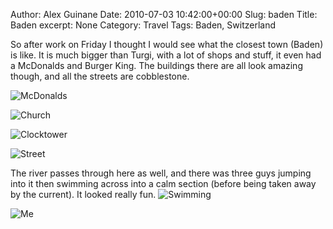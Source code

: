 Author: Alex Guinane
Date: 2010-07-03 10:42:00+00:00
Slug: baden
Title: Baden
excerpt: None
Category: Travel
Tags: Baden, Switzerland

So after work on Friday I thought I would see what the closest town (Baden) is like.
It is much bigger than Turgi, with a lot of shops and stuff, it even had a McDonalds and Burger King. The buildings there are all look amazing though, and all the streets are cobblestone.

![McDonalds](/images/2010/2010-07-03-baden/mcdonalds.jpg)

![Church](/images/2010/2010-07-03-baden/church.jpg)

![Clocktower](/images/2010/2010-07-03-baden/clocktower.jpg)

![Street](/images/2010/2010-07-03-baden/street-pano.jpg)


The river passes through here as well, and there was three guys jumping into it then swimming across into a calm section (before being taken away by the current). It looked really fun.
![Swimming](/images/2010/2010-07-03-baden/swimming.jpg)

![Me](/images/2010/2010-07-03-baden/P1010854.jpg)

